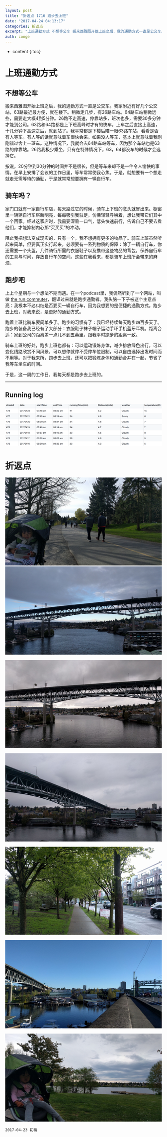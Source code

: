 ```yaml
---
layout: post
title: "折返点 1716 跑步去上班"
date: "2017-04-24 04:13:17"
categories: 折返点
excerpt: "上班通勤方式 不想等公车 搬来西雅图开始上班之后，我的通勤方式一直是公交车。我家附近有好几个公交站，63路最近最方便，就在楼下。稍微走几步，有2..."
auth: conge
---
```

* content
{:toc}

# 上班通勤方式

## 不想等公车

搬来西雅图开始上班之后，我的通勤方式一直是公交车。我家附近有好几个公交站，63路最近最方便，就在楼下。稍微走几步，有26路车站。64路车站稍微远些，需要走大概4到5分钟。26路不走高速，停靠站多，班次也多，需要30多分钟才能到公司。63路和64路都是上下班高峰时才有的快车，上车之后直接上高速，十几分钟下高速之后，就到站了。我平常都是下楼后瞄一眼63路车站，看看是否有人等车。有人等的话就意味着车很快会来。如果没人等车，基本上就意味着我刚刚错过舍上一班车。这种情况下，我就会去64路车站等车，因为那个车站也是63路的停靠站。26路我极少乘坐，只有在特殊情况下，63，64都没车的时候才会选择它。

按说，20分钟到30分钟的时间并不是很长，但是等车来却不是一件令人愉快的事情。在早上安排了会议的工作日里，等车常常使我心焦。于是，就想要有一个想走就走无需等待的通勤，于是就常常想要拥有一辆自行车。

## 骑车吗？

家门口就有一家自行车店，每天路过它的时候，骑车上下班的念头就冒出来。橱窗里一辆辆自行车崭新明亮，每每吸引我驻足，仿佛轻轻呼唤着，想让我带它们其中一个回家。经过这家店时，我需要深吸一口气，低头快速前行，告诉自己不要去看他们，才能抑制内心那“买买买”的冲动。

阻止我把想法变成现实的，只有一个，我不想拥有更多的物品了。骑车上班虽然听起来简单，但要真正实行起来，必须要有一系列物质的保障：除了一辆自行车，你还需要一个头盔，几件骑行所需的衣服鞋子以及携带这些物品的背包，保养自行车的工具与时间，存放自行车的空间。这些在我看来，都是骑车上班所会带来的麻烦。

## 跑步吧

上上个星期与一个想法不期而遇。在一个podcast里，我偶然听到了一个网站，叫做 [the run commuter](http://theruncommuter.com/)，翻译过来就是跑步通勤者。我头脑一下子被这个主意点亮：我根本不必纠结是否要买一辆自行车，因为我想要的是便捷的通勤方式。跑步去上班，对我来说，是更好的通勤方式。

跑着上班比骑车要简单多了。跑步的习惯有了：我已经持续每天跑步四百多天了。跑步的装备我已经有了大部分：衣服鞋子袜子帽子运动手环手机蓝牙耳机。距离合适：家到公司的距离差一点儿不到五英里，跟我平时跑步的距离一致。

骑车上班的好处，跑步上班也都有：可以运动锻炼身体，减少排放绿色出行，可以变化线路欣赏不同风景，可以想停就停不受停车位限制，可以自由选择出发时间而不用等。对于我来所，跑步去上班，还可以把锻炼身体和通勤合并在一起，节省了我等车坐车的时间。

于是，这一周的工作日，我每天都是跑步去上班的。

----


## Running log

![Running log, week 16 2017](/assets/images/折返点/118382-73698cbbaa21a82c.png)


# 折返点


![20170416.jpg](/assets/images/折返点/118382-d2fef5578a53207c.jpg)
![20170417.jpg](/assets/images/折返点/118382-feeb002970e265fb.jpg)

![20170418.jpg](/assets/images/折返点/118382-698f7ed22610cea3.jpg)

![20170419.jpg](/assets/images/折返点/118382-a2b414580c5c9eed.jpg)

![20170420.jpg](/assets/images/折返点/118382-6368456eaa5f0d4e.jpg)

![20170421.jpg](/assets/images/折返点/118382-9102eb836c81f5db.jpg)

![20170422.jpg](/assets/images/折返点/118382-3e40d5fb1e283b5e.jpg)

```
2017-04-23 初稿
```
